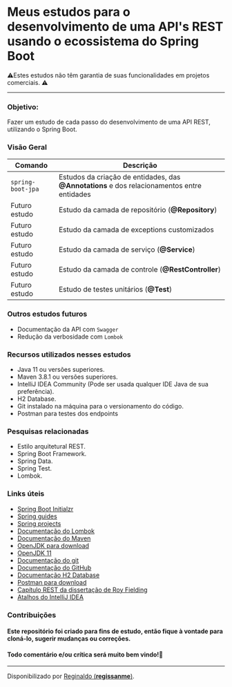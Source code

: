 # Meus estudos para o desenvolvimento de uma API's REST usando o ecossistema do Spring Boot


⚠️Estes estudos não têm garantia de suas funcionalidades em projetos comerciais. ⚠️

------------


### Objetivo: 
Fazer um estudo de cada passo do desenvolvimento de uma API REST, utilizando o Spring Boot.  

### Visão Geral

| Comando | Descrição |
| --- | --- |
| `spring-boot-jpa` | Estudos da criação de  entidades, das **@Annotations** e dos relacionamentos entre entidades |
| Futuro estudo | Estudo da camada de repositório (**@Repository**) | 
| Futuro estudo | Estudo da camada de exceptions customizados | 
| Futuro estudo | Estudo da camada de serviço (**@Service**) | 
| Futuro estudo | Estudo da camada de controle (**@RestController**) | 
| Futuro estudo | Estudo de testes unitários (**@Test**) | 

### Outros estudos futuros  

- Documentação da API com `Swagger`  
- Redução da verbosidade com `Lombok`  



### Recursos utilizados nesses estudos
- Java 11 ou versões superiores.
- Maven 3.8.1 ou versões superiores.
- IntelliJ IDEA Community (Pode ser usada qualquer IDE Java de sua preferência).
- H2 Database.
- Git instalado na máquina para o versionamento do código.
- Postman para testes dos endpoints

### Pesquisas relacionadas
- Estilo arquitetural REST.
- Spring Boot Framework.
- Spring Data.
- Spring Test.
- Lombok.


### Links úteis
- [Spring Boot Initialzr](https://start.spring.io/)
- [Spring guides](https://spring.io/guides)
- [Spring projects](https://spring.io/projects)
- [Documentação do Lombok](https://projectlombok.org/)
- [Documentação do Maven](https://maven.apache.org/)
- [OpenJDK para download](https://openjdk.java.net/)
- [OpenJDK 11](https://jdk.java.net/java-se-ri/11)
- [Documentação do git](https://git-scm.com/)
- [Documentação do GitHub](https://docs.github.com/pt)
- [Documentação H2 Database](https://www.h2database.com/html/main.html)
- [Postman para download](https://www.postman.com/downloads/)
- [Capítulo REST da dissertação de Roy Fielding](https://www.ics.uci.edu/~fielding/pubs/dissertation/rest_arch_style.htm)
- [Atalhos do IntelliJ IDEA](https://resources.jetbrains.com/storage/products/intellij-idea/docs/IntelliJIDEA_ReferenceCard.pdf)



### Contribuições
#### Este repositório foi criado para fins de estudo, então fique à vontade para cloná-lo, sugerir mudanças ou correções.
#### Todo comentário e/ou crítica será muito bem vindo!🤝

------------
Disponibilizado por [Reginaldo (**regissanme**)](https://www.linkedin.com/in/reginaldo-santos-de-medeiros-59517324/).
